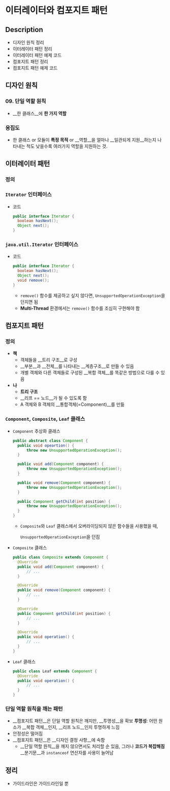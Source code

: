 # 이터레이터와 컴포지트 패턴

## Description

- 디자인 원칙 정리
- 이터레이터 패턴 정리
- 이터레이터 패턴 예제 코드
- 컴포지트 패턴 정리
- 컴포지트 패턴 예제 코드

## 디자인 원칙

### 09. 단일 역할 원칙 

- __한 클래스__에 __한 가지 역할__

### 응집도

- 한 클래스 or 모듈이 __특정 목적__ or __역할__을 얼마나 __일관되게 지원__하는지 나타내는 척도
  낮을수록 여러가지 역할을 지원하는 것.

## 이터레이터 패턴

### 정의

### `Iterator` 인터페이스

- 코드

  ```java
  public interface Iterator {
  	boolean hasNext();
  	Object next();
  }
  ```

### `java.util.Iterator` 인터페이스

- 코드

  ```java
  public interface Iterator {
  	boolean hasNext();
  	Object next();
  	void remove();
  }
  ```
  - `remove()` 함수를 제공하고 싶지 않다면, `UnsupportedOperationException`을 던지면 됨
  - __Multi-Thread__ 환경에서는 `remove()` 함수를 조심히 구현해야 함

## 컴포지트 패턴

### 정의

- __책__
  - 객체들을 __트리 구조__로 구성
  - __부분__과 __전체__를 나타내는 __계층구조__로 만들 수 있음
  - 개별 객체와 다른 객체들로 구성된 __복합 객체__를 똑같은 방법으로 다룰 수 있음
- __나__
  - __트리 구조__
  - __리프 == 노드__가 될 수 있도록 함
  - A 객체와 B 객체의 __통합객체(=Component)__를 만듦

### `Component`, `Composite`, `Leaf` 클래스

- `Component` 추상화 클래스

  ```java
  public abstract class Component {
  	public void opeartion() {
      	throw new UnsupportedOperationException();
  	}

  	public void add(Component component) {
      	throw new UnsupportedOperationException();
  	}

  	public void remove(Component component) {
      	throw new UnsupportedOperationException();
  	}

  	public Component getChild(int position) {
      	throw new UnsupportedOperationException();
  	}
  }
  ```

  - `Composite`와 `Leaf` 클래스에서 오버라이딩되지 않은 함수들을 사용했을 때,

    `UnsupportedOperationException`을 던짐

- `Composite` 클래스

  ```java
  public class Composite extends Component {
  	@Override
  	public void add(Component component) {
      	// ...
  	}

  	@Override
  	public void remove(Component component) {
      	// ...
  	}

  	@Override
  	public Component getChild(int position) {
      	// ...
  	}

  	@Override
  	public void operation() {
      	// ...
  	}
  }
  ```

- `Leaf` 클래스

  ```java
  public class Leaf extends Component {
  	@Override
  	public void operation() {
      	// ...
  	}
  }
  ```

### 단일 역할 원칙을 깨는 패턴

- __컴포지트 패턴__은 단일 역할 원칙은 깨지만, __투명성__을 확보
  __투명성__: 어떤 원소가 __복합 객체__인지, __리프 노드__인지 투명하게 느낌
- 안정성은 떨어짐
- __컴포지트 패턴__은 __디자인 결정 사항__에 속함
  - __단일 역할 원칙__을 깨지 않으면서도 처리할 순 있음, 그러나 __코드가 복잡해짐__
    __분기문__과 `instanceof` 연산자를 사용이 늘어남

## 정리

- 가이드라인은 가이드라인일 뿐

